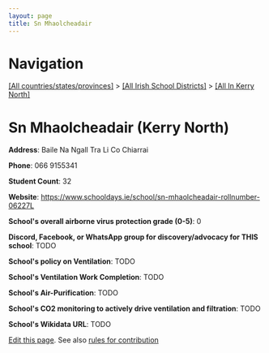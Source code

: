```yaml
---
layout: page
title: Sn Mhaolcheadair
---
```

# Navigation

[[All countries/states/provinces]](../../..) > [[All Irish School Districts]](../..) > [[All In Kerry North]](..)

# Sn Mhaolcheadair (Kerry North)

**Address**: Baile Na Ngall Tra Li Co Chiarrai

**Phone**: 066 9155341

**Student Count**: 32

**Website**: <https://www.schooldays.ie/school/sn-mhaolcheadair-rollnumber-06227L>

**School's overall airborne virus protection grade (0-5)**: 0

**Discord, Facebook, or WhatsApp group for discovery/advocacy for THIS school**: TODO

**School's policy on Ventilation**: TODO

**School's Ventilation Work Completion**: TODO

**School's Air-Purification**: TODO

**School's CO2 monitoring to actively drive ventilation and filtration**: TODO

**School's Wikidata URL**: TODO


[Edit this page](https://github.com/ventilate-schools/Ireland/edit/main/./Kerry_North/Sn_Mhaolcheadair.md). See also [rules for contribution](../../../contribution-rules/)